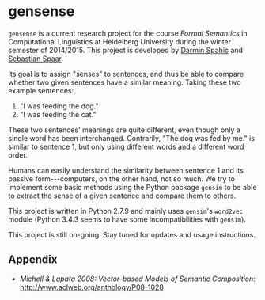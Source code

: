 gensense
========

`gensense` is a current research project for the course *Formal Semantics* in Computational Linguistics at Heidelberg University during the winter semester of 2014/2015. This project is developed by [Darmin Spahic]() and [Sebastian Spaar](https://github.com/Eroica).

Its goal is to assign "senses" to sentences, and thus be able to compare whether two given sentences have a similar meaning. Taking these two example sentences:

1.  "I was feeding the dog."
2.  "I was feeding the cat."

These two sentences' meanings are quite different, even though only a single word has been interchanged. Contrarily, "The dog was fed by me." is similar to sentence 1, but only using different words and a different word order.

Humans can easily understand the similarity between sentence 1 and its passive form---computers, on the other hand, not so much. We try to implement some basic methods using the Python package `gensim` to be able to extract the sense of a given sentence and compare them to others.

This project is written in Python 2.7.9 and mainly uses `gensim`'s `word2vec` module (Python 3.4.3 seems to have some incompatibilities with `gensim`).

This project is still on-going. Stay tuned for updates and usage instructions.

Appendix
--------

*   *Michell & Lapata 2008: Vector-based Models of Semantic Composition*: http://www.aclweb.org/anthology/P08-1028
